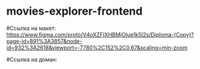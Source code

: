 # movies-explorer-frontend

#Ссылка на макет: 
https://www.figma.com/proto/V4oXZFIXHBMjOlue1k5l2s/Diploma-(Copy)?page-id=891%3A3857&node-id=932%3A2618&viewport=-7780%2C152%2C0.67&scaling=min-zoom

#Ссылка на доман: